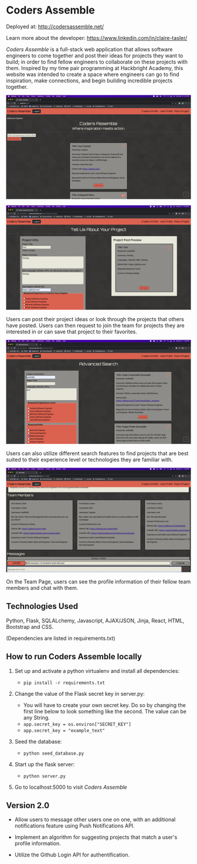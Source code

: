 # Coders Assemble 

Deployed at: http://codersassemble.net/

Learn more about the developer: https://www.linkedin.com/in/claire-tasler/


*Coders Assemble* is a full-stack web application that allows software engineers 
to come together and post their ideas for projects they want to build; in order
to find fellow engineers to collaborate on these projects with them. Inspired 
by my time pair programming at Hackbright Academy, this 
website was intended to create a space where engineers can go 
to find inspiration, make connections, and begin building incredible 
projects together. 

![Home Page](/readme_pics/homepagescreenshot.png?raw=true)

![Project Post Page](/readme_pics/create%20a%20project%20post%20screenshot.png)

Users can post their project ideas or look through the projects that others
have posted. Users can then request to join the team for projects they are 
interested in or can save that project to their favorites. 

![Advanced Search Page](/readme_pics/advanced%20search%20screenshot.png)

Users can also utilize different search features to find projects that are best
suited to their experience level or technologies they are familiar with. 

![Team Page](/readme_pics/team%20page%20screenshot.png)

On the Team Page, users can see the profile information of their fellow 
team members and chat with them. 

## Technologies Used 
Python, Flask, SQLALchemy, Javascript, AJAX/JSON, Jinja, React, HTML, Bootstrap 
and CSS.

(Dependencies are listed in requirements.txt)

## How to run Coders Assemble locally

1. Set up and activate a python virtualenv and install all dependencies: 
    * `pip install -r requirements.txt`

2. Change the value of the Flask secret key in server.py:
    * You will have to create your own secret key. Do so by changing the first
  line below to look something like the second. The value can be any String. 
    * `app.secret_key = os.environ["SECRET_KEY"]`
    * `app.secret_key = "example_text"`

3. Seed the database:
    * `python seed_database.py`

4. Start up the flask server: 
    * `python server.py` 

5. Go to localhost:5000 to visit *Coders Assemble*

## Version 2.0

* Allow users to message other users one on one, with an additional notifications
feature using Push Notifications API.

* Implement an algorithm for suggesting projects that match a user's profile 
information. 

* Utilize the Github Login API for authentification. 





